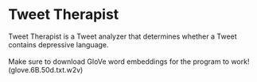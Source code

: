 # Tweet Therapist
Tweet Therapist is a Tweet analyzer that determines whether a Tweet contains depressive language.<br></br>
Make sure to download GloVe word embeddings for the program to work! (glove.6B.50d.txt.w2v)
